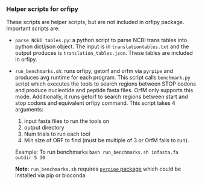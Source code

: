### Helper scripts for orfipy
These scripts are helper scripts, but are not included in orfipy package.
Important scripts are:

* `parse_NCBI_tables.py`: a python script to parse NCBI trans tables into python dict/json object. The input is in `translationtables.txt` and the output produces is `translation_tables.json`. These tables are included in orfipy.
* `run_benchmarks.sh`: runs orfipy, getorf and orfm via `pyrpipe` and produces avg runtime for each program. This script calls `benchmark.py` script which executes the tools to search regions between STOP codons and produce nucleotide and peptide fasta files. OrfM only supports this mode. Additionally, it runs getorf to search regions between start and stop codons and equivalent orfipy command. This script takes 4 arguments: 
    1. input fasta files to run the tools on
    2. output directory
    3. Num trials to run each tool
    4. Min size of ORF to find (must be multiple of 3 or OrfM fails to run).

    Example: To run benchmarks `bash run_benchmarks.sh infasta.fa outdir 5 30`

    **Note**: `run_benchmarks.sh` requires [`pyrpipe` package](https://github.com/urmi-21/pyrpipe/) which could be installed via pip or bioconda.
